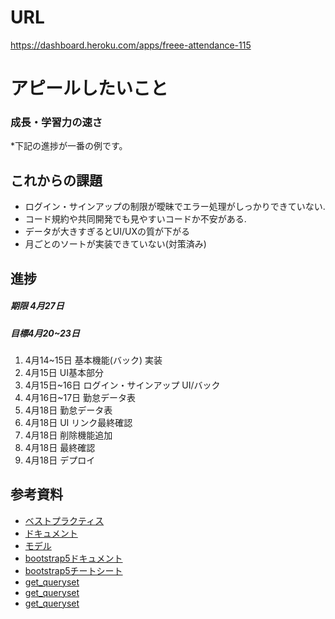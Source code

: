 # URL
https://dashboard.heroku.com/apps/freee-attendance-115

# アピールしたいこと
### 成長・学習力の速さ
*下記の進捗が一番の例です。
　　
## これからの課題
- ログイン・サインアップの制限が曖昧でエラー処理がしっかりできていない.
- コード規約や共同開発でも見やすいコードか不安がある.
- データが大きすぎるとUI/UXの質が下がる
- 月ごとのソートが実装できていない(対策済み)

## 進捗
##### 期限 4月27日
##### 目標4月20~23日
1. 4月14~15日 基本機能(バック) 実装
2. 4月15日 UI基本部分
3. 4月15日~16日 ログイン・サインアップ UI/バック
4. 4月16日~17日 勤怠データ表
5. 4月18日 勤怠データ表
6. 4月18日 UI リンク最終確認
7. 4月18日 削除機能追加
8. 4月18日 最終確認
9. 4月18日 デプロイ

## 参考資料
- [ベストプラクティス](https://create-it-myself.com/know-how/best-practices-for-getting-started-with-django-development/)
- [ドキュメント](https://docs.djangoproject.com/ja/4.0/)
- [モデル](https://qiita.com/okoppe8/items/a1149b2be54441951de1)
- [bootstrap5ドキュメント](https://getbootstrap.jp/)
- [bootstrap5チートシート](https://bootstrap-cheatsheet.themeselection.com/)
- [get_queryset](https://thinkami.hatenablog.com/entry/2016/03/17/003140)
- [get_queryset](https://noauto-nolife.com/post/django-post-request/)
- [get_queryset](https://qiita.com/keishi04hrikzira/items/ecd9940a944d039cd5d3)

